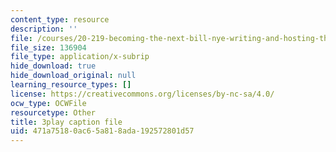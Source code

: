 ```yaml
---
content_type: resource
description: ''
file: /courses/20-219-becoming-the-next-bill-nye-writing-and-hosting-the-educational-show-january-iap-2015/471a75180ac65a818ada192572801d57_VBgVRviSKek.vtt
file_size: 136904
file_type: application/x-subrip
hide_download: true
hide_download_original: null
learning_resource_types: []
license: https://creativecommons.org/licenses/by-nc-sa/4.0/
ocw_type: OCWFile
resourcetype: Other
title: 3play caption file
uid: 471a7518-0ac6-5a81-8ada-192572801d57
---
```

